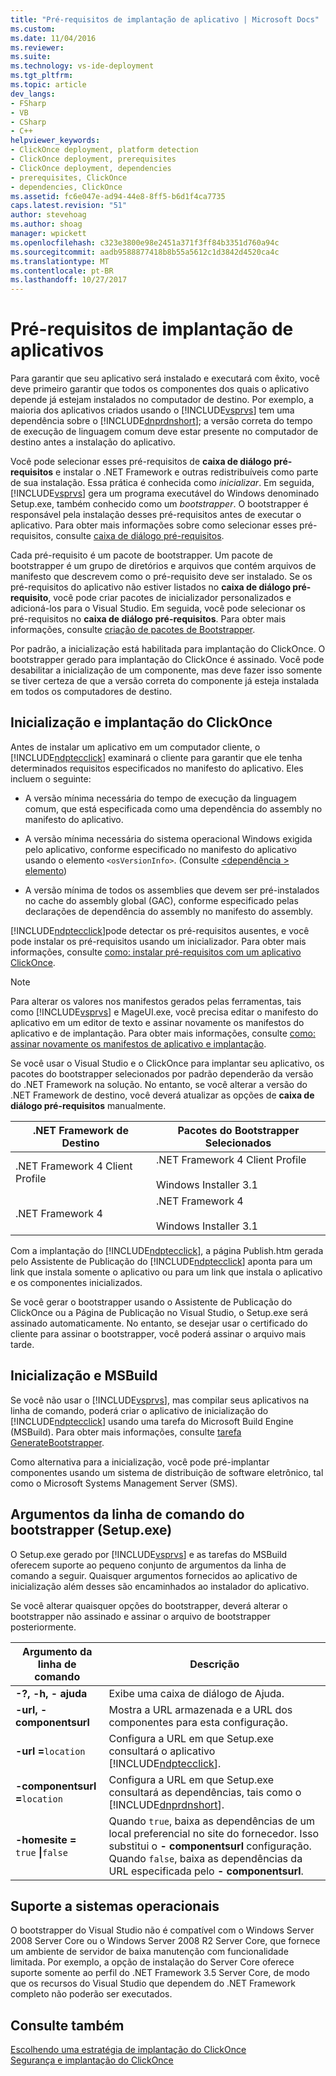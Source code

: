 ```yaml
---
title: "Pré-requisitos de implantação de aplicativo | Microsoft Docs"
ms.custom: 
ms.date: 11/04/2016
ms.reviewer: 
ms.suite: 
ms.technology: vs-ide-deployment
ms.tgt_pltfrm: 
ms.topic: article
dev_langs:
- FSharp
- VB
- CSharp
- C++
helpviewer_keywords:
- ClickOnce deployment, platform detection
- ClickOnce deployment, prerequisites
- ClickOnce deployment, dependencies
- prerequisites, ClickOnce
- dependencies, ClickOnce
ms.assetid: fc6e047e-ad94-44e8-8ff5-b6d1f4ca7735
caps.latest.revision: "51"
author: stevehoag
ms.author: shoag
manager: wpickett
ms.openlocfilehash: c323e3800e98e2451a371f3ff84b3351d760a94c
ms.sourcegitcommit: aadb9588877418b8b55a5612c1d3842d4520ca4c
ms.translationtype: MT
ms.contentlocale: pt-BR
ms.lasthandoff: 10/27/2017
---
```

# <a name="application-deployment-prerequisites"></a>Pré-requisitos de implantação de aplicativos
Para garantir que seu aplicativo será instalado e executará com êxito, você deve primeiro garantir que todos os componentes dos quais o aplicativo depende já estejam instalados no computador de destino. Por exemplo, a maioria dos aplicativos criados usando o [!INCLUDE[vsprvs](../code-quality/includes/vsprvs_md.md)] tem uma dependência sobre o [!INCLUDE[dnprdnshort](../code-quality/includes/dnprdnshort_md.md)]; a versão correta do tempo de execução de linguagem comum deve estar presente no computador de destino antes a instalação do aplicativo.  
  
 Você pode selecionar esses pré-requisitos de **caixa de diálogo pré-requisitos** e instalar o .NET Framework e outras redistribuíveis como parte de sua instalação. Essa prática é conhecida como *inicializar*. Em seguida, [!INCLUDE[vsprvs](../code-quality/includes/vsprvs_md.md)] gera um programa executável do Windows denominado Setup.exe, também conhecido como um *bootstrapper*. O bootstrapper é responsável pela instalação desses pré-requisitos antes de executar o aplicativo. Para obter mais informações sobre como selecionar esses pré-requisitos, consulte [caixa de diálogo pré-requisitos](../ide/reference/prerequisites-dialog-box.md).  
  
 Cada pré-requisito é um pacote de bootstrapper. Um pacote de bootstrapper é um grupo de diretórios e arquivos que contém arquivos de manifesto que descrevem como o pré-requisito deve ser instalado. Se os pré-requisitos do aplicativo não estiver listados no **caixa de diálogo pré-requisito**, você pode criar pacotes de inicializador personalizados e adicioná-los para o Visual Studio. Em seguida, você pode selecionar os pré-requisitos no **caixa de diálogo pré-requisitos**. Para obter mais informações, consulte [criação de pacotes de Bootstrapper](../deployment/creating-bootstrapper-packages.md).  
  
 Por padrão, a inicialização está habilitada para implantação do ClickOnce. O bootstrapper gerado para implantação do ClickOnce é assinado. Você pode desabilitar a inicialização de um componente, mas deve fazer isso somente se tiver certeza de que a versão correta do componente já esteja instalada em todos os computadores de destino.  
  
## <a name="bootstrapping-and-clickonce-deployment"></a>Inicialização e implantação do ClickOnce  
 Antes de instalar um aplicativo em um computador cliente, o [!INCLUDE[ndptecclick](../deployment/includes/ndptecclick_md.md)] examinará o cliente para garantir que ele tenha determinados requisitos especificados no manifesto do aplicativo. Eles incluem o seguinte:  
  
-   A versão mínima necessária do tempo de execução da linguagem comum, que está especificada como uma dependência do assembly no manifesto do aplicativo.  
  
-   A versão mínima necessária do sistema operacional Windows exigida pelo aplicativo, conforme especificado no manifesto do aplicativo usando o elemento `<osVersionInfo>`. (Consulte [ \<dependência > elemento](../deployment/dependency-element-clickonce-application.md))  
  
-   A versão mínima de todos os assemblies que devem ser pré-instalados no cache do assembly global (GAC), conforme especificado pelas declarações de dependência do assembly no manifesto do assembly.  
  
 [!INCLUDE[ndptecclick](../deployment/includes/ndptecclick_md.md)]pode detectar os pré-requisitos ausentes, e você pode instalar os pré-requisitos usando um inicializador. Para obter mais informações, consulte [como: instalar pré-requisitos com um aplicativo ClickOnce](../deployment/how-to-install-prerequisites-with-a-clickonce-application.md).  
  
> [!NOTE]
>  Para alterar os valores nos manifestos gerados pelas ferramentas, tais como [!INCLUDE[vsprvs](../code-quality/includes/vsprvs_md.md)] e MageUI.exe, você precisa editar o manifesto do aplicativo em um editor de texto e assinar novamente os manifestos do aplicativo e de implantação. Para obter mais informações, consulte [como: assinar novamente os manifestos de aplicativo e implantação](../deployment/how-to-re-sign-application-and-deployment-manifests.md).  
  
 Se você usar o Visual Studio e o ClickOnce para implantar seu aplicativo, os pacotes do bootstrapper selecionados por padrão dependerão da versão do .NET Framework na solução. No entanto, se você alterar a versão do .NET Framework de destino, você deverá atualizar as opções de **caixa de diálogo pré-requisitos** manualmente.  
  
|.NET Framework de Destino|Pacotes do Bootstrapper Selecionados|  
|---------------------------|------------------------------------|  
|.NET Framework 4 Client Profile|.NET Framework 4 Client Profile<br /><br /> Windows Installer 3.1|  
|.NET Framework 4|.NET Framework 4<br /><br /> Windows Installer 3.1|  
  
 Com a implantação do [!INCLUDE[ndptecclick](../deployment/includes/ndptecclick_md.md)], a página Publish.htm gerada pelo Assistente de Publicação do [!INCLUDE[ndptecclick](../deployment/includes/ndptecclick_md.md)] aponta para um link que instala somente o aplicativo ou para um link que instala o aplicativo e os componentes inicializados.  
  
 Se você gerar o bootstrapper usando o Assistente de Publicação do ClickOnce ou a Página de Publicação no Visual Studio, o Setup.exe será assinado automaticamente. No entanto, se desejar usar o certificado do cliente para assinar o bootstrapper, você poderá assinar o arquivo mais tarde.  
  
## <a name="bootstrapping-and-msbuild"></a>Inicialização e MSBuild  
 Se você não usar o [!INCLUDE[vsprvs](../code-quality/includes/vsprvs_md.md)], mas compilar seus aplicativos na linha de comando, poderá criar o aplicativo de inicialização do [!INCLUDE[ndptecclick](../deployment/includes/ndptecclick_md.md)] usando uma tarefa do Microsoft Build Engine (MSBuild). Para obter mais informações, consulte [tarefa GenerateBootstrapper](../msbuild/generatebootstrapper-task.md).  
  
 Como alternativa para a inicialização, você pode pré-implantar componentes usando um sistema de distribuição de software eletrônico, tal como o Microsoft Systems Management Server (SMS).  
  
## <a name="bootstrapper-setupexe-command-line-arguments"></a>Argumentos da linha de comando do bootstrapper (Setup.exe)  
 O Setup.exe gerado por [!INCLUDE[vsprvs](../code-quality/includes/vsprvs_md.md)] e as tarefas do MSBuild oferecem suporte ao pequeno conjunto de argumentos da linha de comando a seguir. Quaisquer argumentos fornecidos ao aplicativo de inicialização além desses são encaminhados ao instalador do aplicativo.  
  
 Se você alterar quaisquer opções do bootstrapper, deverá alterar o bootstrapper não assinado e assinar o arquivo de bootstrapper posteriormente.  
  
|Argumento da linha de comando|Descrição|  
|---------------------------|-----------------|  
|**-?, -h, - ajuda**|Exibe uma caixa de diálogo de Ajuda.|  
|**-url, - componentsurl**|Mostra a URL armazenada e a URL dos componentes para esta configuração.|  
|**-url =**`location`|Configura a URL em que Setup.exe consultará o aplicativo [!INCLUDE[ndptecclick](../deployment/includes/ndptecclick_md.md)].|  
|**-componentsurl =**`location`|Configura a URL em que Setup.exe consultará as dependências, tais como o [!INCLUDE[dnprdnshort](../code-quality/includes/dnprdnshort_md.md)].|  
|**-homesite =** `true` **&#124;**`false`|Quando `true`, baixa as dependências de um local preferencial no site do fornecedor. Isso substitui o **- componentsurl** configuração. Quando `false`, baixa as dependências da URL especificada pelo **- componentsurl**.|  
  
## <a name="operating-system-support"></a>Suporte a sistemas operacionais  
 O bootstrapper do Visual Studio não é compatível com o Windows Server 2008 Server Core ou o Windows Server 2008 R2 Server Core, que fornece um ambiente de servidor de baixa manutenção com funcionalidade limitada. Por exemplo, a opção de instalação do Server Core oferece suporte somente ao perfil do .NET Framework 3.5 Server Core, de modo que os recursos do Visual Studio que dependem do .NET Framework completo não poderão ser executados.  
  
## <a name="see-also"></a>Consulte também  
 [Escolhendo uma estratégia de implantação do ClickOnce](../deployment/choosing-a-clickonce-deployment-strategy.md)   
 [Segurança e implantação do ClickOnce](../deployment/clickonce-security-and-deployment.md)